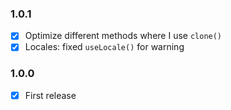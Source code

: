 ### 1.0.1
+ [x] Optimize different methods where I use `clone()`
+ [x] Locales: fixed `useLocale()` for warning

### 1.0.0
+ [x] First release